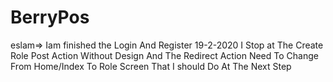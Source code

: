 # BerryPos
eslam=> Iam finished the Login And Register 19-2-2020
I Stop at The Create Role Post Action Without Design
And The Redirect Action Need To Change From Home/Index To Role Screen That I should Do At The Next Step

